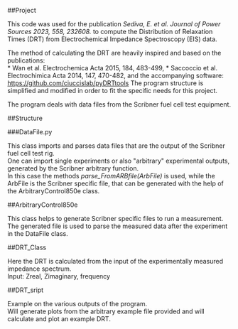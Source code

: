 ##Project

This code was used for the publication _Sediva, E. et al. Journal of Power Sources 2023, 558, 232608._ to compute the Distribution of Relaxation Times (DRT) from Electrochemical Impedance Spectroscopy (EIS) data.

The method of calculating the DRT are heavily inspired and based on the publications:  
	* Wan et al. Electrochemica Acta 2015, 184, 483-499,
     * Saccoccio et al. Electrochimica Acta 2014, 147, 470-482,
and the accompanying software:  
	https://github.com/ciuccislab/pyDRTtools
The program structure is simplified and modified in order to fit the specific needs for this project.

The program deals with data files from the Scribner fuel cell test equipment.

##Structure

###DataFile.py

This class imports and parses data files that are the output of the Scribner fuel cell test rig.  
One can import single experiments or also "arbitrary" experimental outputs, generated by the Scribner arbitrary function.  
In this case the methods _parse_FromARBfile(ArbFile)_ is used, while the ArbFile is the Scribner specific file, that can be generated with the help of the ArbitraryControl850e class.


##ArbitraryControl850e

This class helps to generate Scribner specific files to run a measurement. The generated file is used to parse the measured data after the experiment in the DataFile class.

##DRT_Class

Here the DRT is calculated from the input of the experimentally measured impedance spectrum.  
Input: Zreal, Zimaginary, frequency

##DRT_sript

Example on the various outputs of the program.  
Will generate plots from the arbitrary example file provided and will calculate and plot an example DRT.